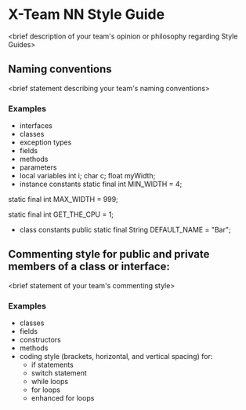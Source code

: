 # X-Team NN Style Guide

<brief description of your team's opinion or philosophy regarding Style Guides>

## Naming conventions

<brief statement describing your team's naming conventions>

### Examples
* interfaces
* classes
* exception types
* fields
* methods
* parameters
* local variables
int             i;
char            c;
float           myWidth;
* instance constants
static final int MIN_WIDTH = 4;

static final int MAX_WIDTH = 999;

static final int GET_THE_CPU = 1;
* class constants
public static final String DEFAULT_NAME = "Bar";

## Commenting style for public and private members of a class or interface:

<brief statement of your team's commenting style>

### Examples

* classes
* fields
* constructors
* methods
* coding style (brackets, horizontal, and vertical spacing) for:
  * if statements
  * switch statement
  * while loops
  * for loops
  * enhanced for loops

